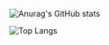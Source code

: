 
![Anurag's GitHub stats](https://github-readme-stats.vercel.app/api?username=Teru3301&show_icons=true&theme=blue-green)

![Top Langs](https://github-readme-stats.vercel.app/api/top-langs/?username=Teru3301&theme=blue-green&layout=compact)
